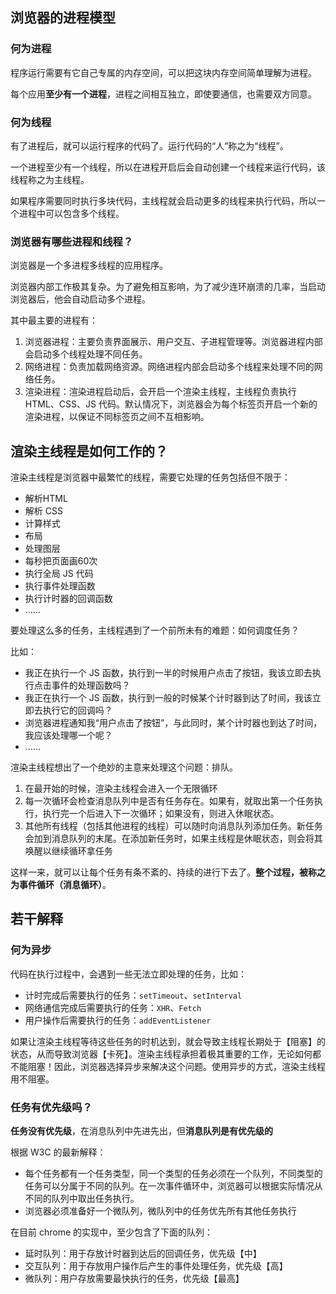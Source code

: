 ## 浏览器的进程模型

### 何为进程

程序运行需要有它自己专属的内存空间，可以把这块内存空间简单理解为进程。

每个应用**至少有一个进程**，进程之间相互独立，即使要通信，也需要双方同意。

### 何为线程

有了进程后，就可以运行程序的代码了。运行代码的“人”称之为“线程”。

一个进程至少有一个线程，所以在进程开启后会自动创建一个线程来运行代码，该线程称之为主线程。

如果程序需要同时执行多块代码，主线程就会启动更多的线程来执行代码，所以一个进程中可以包含多个线程。

### 浏览器有哪些进程和线程？

浏览器是一个多进程多线程的应用程序。

浏览器内部工作极其复杂。为了避免相互影响，为了减少连环崩溃的几率，当启动浏览器后，他会自动启动多个进程。

其中最主要的进程有：

1. 浏览器进程：主要负责界面展示、用户交互、子进程管理等。浏览器进程内部会启动多个线程处理不同任务。
2. 网络进程：负责加载网络资源。网络进程内部会启动多个线程来处理不同的网络任务。
3. 渲染进程：渲染进程启动后，会开启一个渲染主线程，主线程负责执行 HTML、CSS、JS 代码。默认情况下，浏览器会为每个标签页开启一个新的渲染进程，以保证不同标签页之间不互相影响。

## 渲染主线程是如何工作的？

渲染主线程是浏览器中最繁忙的线程，需要它处理的任务包括但不限于：

* 解析HTML
* 解析 CSS
* 计算样式
* 布局
* 处理图层
* 每秒把页面画60次
* 执行全局 JS 代码
* 执行事件处理函数
* 执行计时器的回调函数
* ……

要处理这么多的任务，主线程遇到了一个前所未有的难题：如何调度任务？

比如：

* 我正在执行一个 JS 函数，执行到一半的时候用户点击了按钮，我该立即去执行点击事件的处理函数吗？
* 我正在执行一个 JS 函数，执行到一般的时候某个计时器到达了时间，我该立即去执行它的回调吗？
* 浏览器进程通知我“用户点击了按钮”，与此同时，某个计时器也到达了时间，我应该处理哪一个呢？
* ……

渲染主线程想出了一个绝妙的主意来处理这个问题：排队。

1. 在最开始的时候，渲染主线程会进入一个无限循环
2. 每一次循环会检查消息队列中是否有任务存在。如果有，就取出第一个任务执行，执行完一个后进入下一次循环；如果没有，则进入休眠状态。
3. 其他所有线程（包括其他进程的线程）可以随时向消息队列添加任务。新任务会加到消息队列的末尾。在添加新任务时，如果主线程是休眠状态，则会将其唤醒以继续循环拿任务

这样一来，就可以让每个任务有条不紊的、持续的进行下去了。**整个过程，被称之为事件循环（消息循环）**。

## 若干解释

### 何为异步

代码在执行过程中，会遇到一些无法立即处理的任务，比如：

* 计时完成后需要执行的任务：`setTimeout`、`setInterval`
* 网络通信完成后需要执行的任务：`XHR`、`Fetch`
* 用户操作后需要执行的任务：`addEventListener`

如果让渲染主线程等待这些任务的时机达到，就会导致主线程长期处于【阻塞】的状态，从而导致浏览器【卡死】。渲染主线程承担着极其重要的工作，无论如何都不能阻塞！因此，浏览器选择异步来解决这个问题。使用异步的方式，渲染主线程用不阻塞。

### 任务有优先级吗？

**任务没有优先级**，在消息队列中先进先出，但**消息队列是有优先级的**

根据 W3C 的最新解释：

* 每个任务都有一个任务类型，同一个类型的任务必须在一个队列，不同类型的任务可以分属于不同的队列。在一次事件循环中，浏览器可以根据实际情况从不同的队列中取出任务执行。
* 浏览器必须准备好一个微队列，微队列中的任务优先所有其他任务执行

在目前 chrome 的实现中，至少包含了下面的队列：

* 延时队列：用于存放计时器到达后的回调任务，优先级【中】
* 交互队列：用于存放用户操作后产生的事件处理任务，优先级【高】
* 微队列：用户存放需要最快执行的任务，优先级【最高】